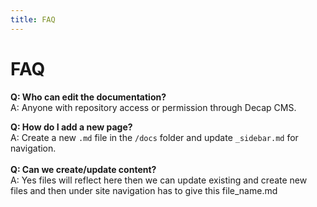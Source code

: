 ```yaml
---
title: FAQ
---
```

# FAQ

**Q: Who can edit the documentation?**\
A: Anyone with repository access or permission through Decap CMS.

**Q: How do I add a new page?**\
A: Create a new `.md` file in the `/docs` folder and update `_sidebar.md` for navigation.\
\
**Q: Can we create/update content?**\
A: Yes files will reflect here then we can update existing and create new files and then under site navigation has to give this file_name.md